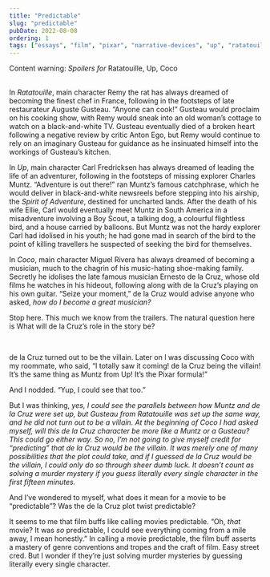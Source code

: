 ```yaml
---
title: "Predictable"
slug: "predictable"
pubDate: 2022-08-08
ordering: 1
tags: ["essays", "film", "pixar", "narrative-devices", "up", "ratatouille", "coco"]
---
```


<div class="content-warning">
<span class="small-caps">Content warning</span>: <i>Spoilers for </i>Ratatouille, Up, Coco
</div>

<br />

<span class="small-caps">In <i>Ratatouille</i>, main character Remy the rat</span> has always dreamed of becoming the finest chef in France, following in the footsteps of late restaurateur Auguste Gusteau. “Anyone can cook!” Gusteau would proclaim on his cooking show, with Remy would sneak into an old woman’s cottage to watch on a black-and-white TV. Gusteau eventually died of a broken heart following a negative review by critic Anton Ego, but Remy would continue to rely on an imaginary Gusteau for guidance as he insinuated himself into the workings of Gusteau’s kitchen.

In _Up_, main character Carl Fredricksen has always dreamed of leading the life of an adventurer, following in the footsteps of missing explorer Charles Muntz. “Adventure is out there!” ran Muntz’s famous catchphrase, which he would deliver in black-and-white newsreels before stepping into his airship, the _Spirit of Adventure_, destined for uncharted lands. After the death of his wife Ellie, Carl would eventually meet Muntz in South America in a misadventure involving a Boy Scout, a talking dog, a colourful flightless bird, and a house carried by balloons. But Muntz was not the hardy explorer Carl had idolised in his youth; he had gone mad in search of the bird to the point of killing travellers he suspected of seeking the bird for themselves.

In _Coco_, main character Miguel Rivera has always dreamed of becoming a musician, much to the chagrin of his music-hating shoe-making family. Secretly he idolises the late famous musician Ernesto de la Cruz, whose old films he watches in his hideout, following along with de la Cruz’s playing on his own guitar. “Seize your moment,” de la Cruz would advise anyone who asked, _how do I become a great musician?_

Stop here. This much we know from the trailers. The natural question here is What will de la Cruz’s role in the story be?

<br />

de la Cruz turned out to be the villain. Later on I was discussing Coco with my roommate, who said, “I totally saw it coming! de la Cruz being the villain! It’s the same thing as Muntz from Up! It’s the Pixar formula!”

And I nodded. “Yup, I could see that too.”

But I was thinking, _yes, I could see the parallels between how Muntz and de la Cruz were set up, but Gusteau from Ratatouille was set up the same way, and he did not turn out to be a villain. At the beginning of Coco I had asked myself, will this de la Cruz character be more like a Muntz or a Gusteau? This could go either way. So no, I’m not going to give myself credit for “predicting” that de la Cruz would be the villain. It was merely one of many possibilities that the plot could take, and if I guessed de la Cruz would be the villain, I could only do so through sheer dumb luck. It doesn’t count as solving a murder mystery if you guess literally every single character in the first fifteen minutes._

And I’ve wondered to myself, what does it mean for a movie to be “predictable”? Was the de la Cruz plot twist predictable?

It seems to me that film buffs like calling movies predictable. “Oh, _that_ movie? It was _so_ predictable, I could see everything coming from a mile away, I mean honestly.” In calling a movie predictable, the film buff asserts a mastery of genre conventions and tropes and the craft of film. Easy street cred. But I wonder if they’re just solving murder mysteries by guessing literally every single character.
